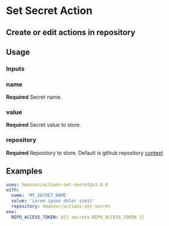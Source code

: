 # Set Secret Action

## Create or edit actions in repository


## Usage

### Inputs

### name

**Required** Secret name.

### value

**Required** Secret value to store.

### repository

**Required** Repository to store. Default is github.repository [context](https://docs.github.com/en/actions/reference/context-and-expression-syntax-for-github-actions#github-context)

## Examples

```YAML
uses: hmanzur/actions-set-secret@v1.0.0
with:
  name: 'MY_SECRET_NAME'
  value: 'Lorem ipsun dolor simit'
  repository: hmanzur/actions-set-secret
env:
  REPO_ACCESS_TOKEN: ${{ secrets.REPO_ACCESS_TOKEN }}
```
